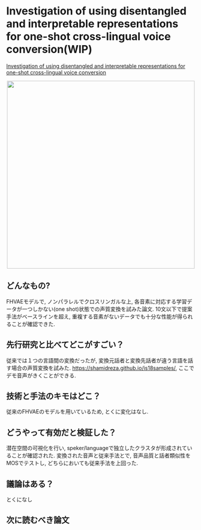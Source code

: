 # Investigation of using disentangled and interpretable representations for one-shot cross-lingual voice conversion(WIP)
[Investigation of using disentangled and interpretable representations for one-shot cross-lingual voice conversion](https://arxiv.org/abs/1808.05294)

<div align="center"><img src = "https://user-images.githubusercontent.com/37444351/45349526-71be3400-b5ec-11e8-8ef4-ccb3d73197ae.png" width=500></div>

## どんなもの?
FHVAEモデルで, ノンパラレルでクロスリンガルな上, 各音素に対応する学習データが一つしかない(one shot)状態での声質変換を試みた論文. 10文以下で提案手法がベースラインを超え, 重複する音素がないデータでも十分な性能が得られることが確認できた.

## 先行研究と比べてどこがすごい？
従来では１つの言語間の変換だったが, 変換元話者と変換先話者が違う言語を話す場合の声質変換を試みた. https://shamidreza.github.io/is18samples/, ここでデモ音声がきくことができる.

## 技術と手法のキモはどこ？
従来のFHVAEのモデルを用いているため, とくに変化はなし.

## どうやって有効だと検証した？
潜在空間の可視化を行い, speker/languageで独立したクラスタが形成されていることが確認された. 変換された音声と従来手法とで, 音声品質と話者類似性をMOSでテストし, どちらにおいても従来手法を上回った. 

## 議論はある？
とくになし

## 次に読むべき論文


